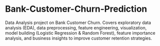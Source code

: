 # Bank-Customer-Churn-Prediction
Data Analysis project on Bank Customer Churn. Covers exploratory data analysis (EDA), data preprocessing, feature engineering, visualization, model building (Logistic Regression &amp; Random Forest), feature importance analysis, and business insights to improve customer retention strategies.
